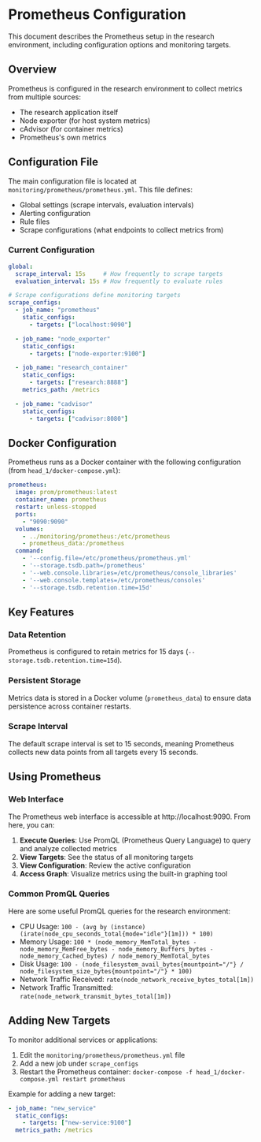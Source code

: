 # Prometheus Configuration

This document describes the Prometheus setup in the research environment, including configuration options and monitoring targets.

## Overview

Prometheus is configured in the research environment to collect metrics from multiple sources:
- The research application itself
- Node exporter (for host system metrics)
- cAdvisor (for container metrics)
- Prometheus's own metrics

## Configuration File

The main configuration file is located at `monitoring/prometheus/prometheus.yml`. This file defines:
- Global settings (scrape intervals, evaluation intervals)
- Alerting configuration
- Rule files
- Scrape configurations (what endpoints to collect metrics from)

### Current Configuration

```yaml
global:
  scrape_interval: 15s     # How frequently to scrape targets
  evaluation_interval: 15s # How frequently to evaluate rules

# Scrape configurations define monitoring targets
scrape_configs:
  - job_name: "prometheus"
    static_configs:
      - targets: ["localhost:9090"]

  - job_name: "node_exporter"
    static_configs:
      - targets: ["node-exporter:9100"]

  - job_name: "research_container"
    static_configs:
      - targets: ["research:8888"]
    metrics_path: /metrics

  - job_name: "cadvisor"
    static_configs:
      - targets: ["cadvisor:8080"]
```

## Docker Configuration

Prometheus runs as a Docker container with the following configuration (from `head_1/docker-compose.yml`):

```yaml
prometheus:
  image: prom/prometheus:latest
  container_name: prometheus
  restart: unless-stopped
  ports:
    - "9090:9090"
  volumes:
    - ../monitoring/prometheus:/etc/prometheus
    - prometheus_data:/prometheus
  command:
    - '--config.file=/etc/prometheus/prometheus.yml'
    - '--storage.tsdb.path=/prometheus'
    - '--web.console.libraries=/etc/prometheus/console_libraries'
    - '--web.console.templates=/etc/prometheus/consoles'
    - '--storage.tsdb.retention.time=15d'
```

## Key Features

### Data Retention

Prometheus is configured to retain metrics for 15 days (`--storage.tsdb.retention.time=15d`). 

### Persistent Storage

Metrics data is stored in a Docker volume (`prometheus_data`) to ensure data persistence across container restarts.

### Scrape Interval

The default scrape interval is set to 15 seconds, meaning Prometheus collects new data points from all targets every 15 seconds.

## Using Prometheus

### Web Interface

The Prometheus web interface is accessible at http://localhost:9090. From here, you can:

1. **Execute Queries**: Use PromQL (Prometheus Query Language) to query and analyze collected metrics
2. **View Targets**: See the status of all monitoring targets
3. **View Configuration**: Review the active configuration
4. **Access Graph**: Visualize metrics using the built-in graphing tool

### Common PromQL Queries

Here are some useful PromQL queries for the research environment:

- CPU Usage: `100 - (avg by (instance) (irate(node_cpu_seconds_total{mode="idle"}[1m])) * 100)`
- Memory Usage: `100 * (node_memory_MemTotal_bytes - node_memory_MemFree_bytes - node_memory_Buffers_bytes - node_memory_Cached_bytes) / node_memory_MemTotal_bytes`
- Disk Usage: `100 - (node_filesystem_avail_bytes{mountpoint="/"} / node_filesystem_size_bytes{mountpoint="/"} * 100)`
- Network Traffic Received: `rate(node_network_receive_bytes_total[1m])`
- Network Traffic Transmitted: `rate(node_network_transmit_bytes_total[1m])`

## Adding New Targets

To monitor additional services or applications:

1. Edit the `monitoring/prometheus/prometheus.yml` file
2. Add a new job under `scrape_configs`
3. Restart the Prometheus container: `docker-compose -f head_1/docker-compose.yml restart prometheus`

Example for adding a new target:

```yaml
- job_name: "new_service"
  static_configs:
    - targets: ["new-service:9100"]
  metrics_path: /metrics
```